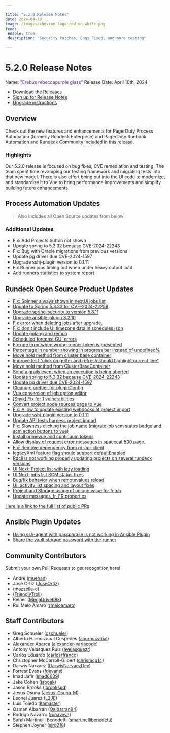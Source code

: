 ```yaml
---

title: "5.2.0 Release Notes"
date: 2024-04-10
image: /images/chevron-logo-red-on-white.png
feed:
 enable: true
 description: "Security Patches, Bugs Fixed, and more testing"

---
```


# 5.2.0 Release Notes

Name: <span style="color: rebeccapurple"><span class="glyphicon glyphicon-glass"></span> "Erebus rebeccapurple glass"</span>
Release Date: April 10th, 2024

- [Download the Releases](https://download.rundeck.com/)
- [Sign up for Release Notes](https://www.rundeck.com/release-notes-signup)
- [Upgrade instructions](/upgrading/)

## Overview

Check out the new features and enhancements for PagerDuty Process Automation (formerly Rundeck Enterprise) and PagerDuty Runbook Automation and Rundeck Community included in this release.

### Highlights

Our 5.2.0 release is focused on bug fixes, CVE remediation and testing.  The team spent time revamping our testing framework and migrating tests into that new model.  There is also effort being put into the UI code to modernize, and standardize it to Vue to bring performance improvements and simplify building future enhancements.

## Process Automation Updates

> Also includes all Open Source updates from below

### Additional Updates

* Fix: Add Projects button not shown
* Update spring to 5.3.32 because CVE-2024-22243
* Fix: Bug with Oracle migrations from previous versions
* Update pg driver due CVE-2024-1597
* Upgrade sshj-plugin version to 0.1.11
* Fix Runner jobs timing out when under heavy output load
* Add runners statistics to system report

## Rundeck Open Source Product Updates

* [Fix: Spinner always shown in nextUi jobs list](https://github.com/rundeck/rundeck/pull/9045)
* [Update to Spring 5.3.33 for CVE-2024-22259](https://github.com/rundeck/rundeck/pull/9042)
* [Upgrade spring-security to version 5.8.11](https://github.com/rundeck/rundeck/pull/9035)
* [Upgrade ansible-plugin 3.2.10](https://github.com/rundeck/rundeck/pull/9026)
* [Fix error when deleting jobs after upgrade.](https://github.com/rundeck/rundeck/pull/9012)
* [Fix: don&#39;t include UI timezone data in schedules json](https://github.com/rundeck/rundeck/pull/9008)
* [Update golang and remco](https://github.com/rundeck/rundeck/pull/9006)
* [Scheduled forecast GUI errors](https://github.com/rundeck/rundeck/pull/8998)
* [Fix npe error when wrong runner token is presented](https://github.com/rundeck/rundeck/pull/8994)
* [Percentage in number showing in progress bar instead of undefined%](https://github.com/rundeck/rundeck/pull/8974)
* [Move hold method from cluster base container](https://github.com/rundeck/rundeck/pull/8973)
* [Improve test &quot;click on gutter and refresh should highlight correct line&quot;](https://github.com/rundeck/rundeck/pull/8970)
* [Move hold method from ClusterBaseContainer ](https://github.com/rundeck/rundeck/pull/8966)
* [Send a grails event when an execution is being aborted](https://github.com/rundeck/rundeck/pull/8958)
* [Update spring to 5.3.32 because CVE-2024-22243](https://github.com/rundeck/rundeck/pull/8957)
* [Update pg driver due CVE-2024-1597](https://github.com/rundeck/rundeck/pull/8933)
* [Cleanup: prettier for pluginConfig](https://github.com/rundeck/rundeck/pull/8923)
* [Vue conversion of job option editor ](https://github.com/rundeck/rundeck/pull/8922)
* [[Snyk] Fix for 1 vulnerabilities](https://github.com/rundeck/rundeck/pull/8906)
* [Convert project node sources page to Vue](https://github.com/rundeck/rundeck/pull/8898)
* [Fix: Allow to update existing webhooks at project import](https://github.com/rundeck/rundeck/pull/8892)
* [Upgrade sshj-plugin version to 0.1.11](https://github.com/rundeck/rundeck/pull/8889)
* [Update API tests harness project import](https://github.com/rundeck/rundeck/pull/8888)
* [Fix: Slowness clicking the job name (migrate job scm status badge and scm action buttons to vue)](https://github.com/rundeck/rundeck/pull/8877)
* [Install primevue and continuum tokens](https://github.com/rundeck/rundeck/pull/8871)
* [Allow display of request error messages in spacecat 500 page.](https://github.com/rundeck/rundeck/pull/8861)
* [Fix: Remove dependency from rd-api-client](https://github.com/rundeck/rundeck/pull/8852)
* [legacyXml feature flag should support defaultEnabled](https://github.com/rundeck/rundeck/pull/8845)
* [Rdcli is not working properly updating projects on several rundeck versions](https://github.com/rundeck/rundeck/pull/8826)
* [UI:Next: Project list with lazy loading](https://github.com/rundeck/rundeck/pull/8815)
* [UI:Next: jobs list SCM status fixes](https://github.com/rundeck/rundeck/pull/8814)
* [Bug/fix behavior when remotevalues reload](https://github.com/rundeck/rundeck/pull/8793)
* [UI: activity list spacing and layout fixes](https://github.com/rundeck/rundeck/pull/8792)
* [Project and Storage usage of unique value for fetch](https://github.com/rundeck/rundeck/pull/8765)
* [Update messages_fr_FR.properties](https://github.com/rundeck/rundeck/pull/8702)

[Here is a link to the full list of public PRs](https://github.com/rundeck/rundeck/pulls?q=is%3Apr+milestone%3A5.2.0+is%3Aclosed)

## Ansible Plugin Updates
* [Using ssh-agent with passphrase is not working in Ansible Plugin](https://github.com/rundeck-plugins/ansible-plugin/pull/350)
* [Share the vault storage password with the runner](https://github.com/rundeck-plugins/ansible-plugin/pull/349)


## Community Contributors

Submit your own Pull Requests to get recognition here!

* André ([muehan](https://github.com/muehan))
* José Ortiz ([JoseOrtiz](https://github.com/JoseOrtiz))
*  ([mazzella-c](https://github.com/mazzella-c))
*  ([FriendlyTroll](https://github.com/FriendlyTroll))
* Reiner ([MegaDrive68k](https://github.com/MegaDrive68k))
* Rui Melo Amaro ([rmeloamaro](https://github.com/rmeloamaro))

## Staff Contributors

* Greg Schueler ([gschueler](https://github.com/gschueler))
* Alberto Hormazabal Cespedes ([ahormazabal](https://github.com/ahormazabal))
* Alexander Abarca ([alexander-variacode](https://github.com/alexander-variacode))
* Antony Velasquez Ruiz ([avelasquezr](https://github.com/avelasquezr))
* Carlos Eduardo ([carlosrfranco](https://github.com/carlosrfranco))
* Christopher McCarroll-Gilbert ([chrismcg14](https://github.com/chrismcg14))
* Darwis Narvaez ([DarwisNarvaezDev](https://github.com/DarwisNarvaezDev))
* Forrest Evans ([fdevans](https://github.com/fdevans))
* Imad Jafir ([imad6639](https://github.com/imad6639))
* Jake Cohen ([jsboak](https://github.com/jsboak))
* Jason Brooks ([jbrookspd](https://github.com/jbrookspd))
* Jesus Osuna ([Jesus-Osuna-M](https://github.com/Jesus-Osuna-M))
* Leonel Juarez ([L2JE](https://github.com/L2JE))
* Luis Toledo ([ltamaster](https://github.com/ltamaster))
* Osman Albarran ([Oalbarran94](https://github.com/Oalbarran94))
* Rodrigo Navarro ([ronaveva](https://github.com/ronaveva))
* Sarah Martinelli Benedetti ([smartinellibenedetti](https://github.com/smartinellibenedetti))
* Stephen Joyner ([sjrd218](https://github.com/sjrd218))
